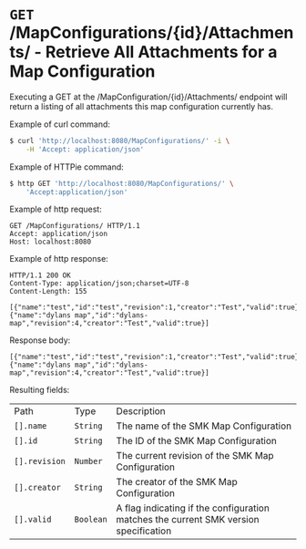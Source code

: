 # `GET` /MapConfigurations/{id}/Attachments/ - Retrieve All Attachments for a Map Configuration

Executing a GET at the /MapConfiguration/{id}/Attachments/ endpoint will return a listing of all attachments this map configuration currently has.
 

Example of curl command:

``` bash
$ curl 'http://localhost:8080/MapConfigurations/' -i \
    -H 'Accept: application/json'
```

Example of HTTPie command:

``` bash
$ http GET 'http://localhost:8080/MapConfigurations/' \
    'Accept:application/json'
```

Example of http request:

``` http
GET /MapConfigurations/ HTTP/1.1
Accept: application/json
Host: localhost:8080
```

Example of http response:

``` http
HTTP/1.1 200 OK
Content-Type: application/json;charset=UTF-8
Content-Length: 155

[{"name":"test","id":"test","revision":1,"creator":"Test","valid":true},{"name":"dylans map","id":"dylans-map","revision":4,"creator":"Test","valid":true}]
```

Response
body:

``` options=
[{"name":"test","id":"test","revision":1,"creator":"Test","valid":true},{"name":"dylans map","id":"dylans-map","revision":4,"creator":"Test","valid":true}]
```

Resulting
fields:

|               |           |                                                                                      |
| ------------- | --------- | ------------------------------------------------------------------------------------ |
| Path          | Type      | Description                                                                          |
| `[].name`     | `String`  | The name of the SMK Map Configuration                                                |
| `[].id`       | `String`  | The ID of the SMK Map Configuration                                                  |
| `[].revision` | `Number`  | The current revision of the SMK Map Configuration                                    |
| `[].creator`  | `String`  | The creator of the SMK Map Configuration                                             |
| `[].valid`    | `Boolean` | A flag indicating if the configuration matches the current SMK version specification |
